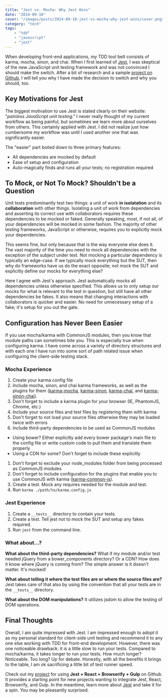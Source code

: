 ```yaml
---
title: "Jest vs. Mocha: Why Jest Wins"
date: "2014-09-10"
cover: "/images/posts/2014-09-10-jest-vs-mocha-why-jest-wins/cover.png"
category: "tech"
tags:
    - "tdd"
    - "javascript"
    - "jest"
---
```


When developing front-end applications, my TDD tool belt consists of karma, mocha, sinon, and chai. When I first learned of [Jest](http://facebook.github.io/jest), I was skeptical of the new JavaScript unit testing framework and was not convinced I should make the switch. After a bit of research and a sample [project on Github](http://jas.link/jest-vs-mocha-repo), I will tell you why I have made the decision to switch and why you should, too.

## Key Motivations for Jest

The biggest motivation to use Jest is stated clearly on their website: "*painless JavaScript unit testing*." I never really thought of my current workflow as being painful, but sometimes we learn more about ourselves from others. This certainly applied with Jest. I did not realize just how cumbersome my workflow was until I used another one that was significantly easier.

The "easier" part boiled down to three primary features:

- All dependencies are mocked by default
- Ease of setup and configuration
- Auto-magically finds and runs all your tests; no registration required

## To Mock, or Not To Mock? Shouldn't be a Question

Unit tests predominantly test two things: a unit of work **in isolatation** and its **collaboration** with other things. Isolating a unit of work from dependencies and asserting its correct use with collaborators requires these dependencies to be mocked or faked. Generally speaking, most, if not all, of your dependencies will be mocked in some fashion. The majority of other testing frameworks, JavaScript or otherwise, requires you to explicitly mock your dependencies.

This seems fine, but only because that is the way everyone else does it. The vast majority of the time you need to mock all dependencies with the exception of the subject under test. Not mocking a particular dependency is typically an edge-case. If we typically mock everything but the SUT, then why do frameworks have us do the exact opposite; not mock the SUT and explicitly define our mocks for everything else?

Here I agree with Jest's approach. Jest automatically mocks all dependencies unless otherwise specified. This allows us to only setup our mocks for what is relevant to the test in question, but still have all other dependencies be fakes. It also means that changing interactions with collaborators is quicker and easier. No need for unnecessary setup of a fake; it's setup for you out the gate.

## Configuration has Never Been Easier

If you use mocha/karma with CommonJS modules, then you know that module paths can sometimes bite you. This is especially true when configuring karma. I have come across a variety of directory structures and with each one I have run into some sort of path related issue when configuring the client-side testing stack.

### Mocha Experience

1. Create your karma config file
1. Include mocha, sinon, and chai karma frameworks, as well as the plugins for them ([karma-mocha](https://www.npmjs.org/package/karma-mocha), [karma-sinon](https://www.npmjs.org/package/karma-sinon), [karma-chai](https://www.npmjs.org/package/karma-chai), and [karma-sinon-chai](https://www.npmjs.org/package/karma-sinon-chai)).
1. Don't forget to include a karma plugin for your browser (IE, PhantomJS, Chrome, etc.)
1. Include your source files and test files by registering them with karma
1. Don't forget to not load your source files otherwise they may be loaded twice with errors
1. Include third-party dependencies to be used as CommonJS modules
  - Using bower? Either explicitly add every bower package's main file to the config file or write custom code to pull them and translate them properly
  - Using a CDN for some? Don't forget to include these explicitly
1. Don't forget to exclude your node_modules folder from being processed as CommonJS modules
1. Don't forget to include configuration for the plugins that enable you to use CommonJS with karma ([karma-common-js](https://www.npmjs.org/package/karma-commonjs)).
1. Create a test. Mock any requires needed for the module and test.
1. Run `karma ./path/to/karma.config.js`

### Jest Experience

1. Create a `__tests__` directory to contain your tests.
1. Create a test. Tell jest not to mock the SUT and setup any fakes required.
1. Run `jest` from the command line.

### What about...?
**What about the third-party dependencies?** What if my module and/or test needed jQuery from a bower_components directory? Or a CDN? How does it know where jQuery is coming from? The simple answer is it doesn't matter. It's mocked!

**What about telling it where the test files are or where the source files are?** Jest takes care of that also by using the convention that all your tests are in the `__tests__` directory.

**What about the DOM manipulations?** It utilizes jsdom to allow the testing of DOM operations.

## Final Thoughts

Overall, I am quite impressed with Jest. I am impressed enough to adopt it as my personal standard for client-side unit testing and recommend it to any one else working with TDD for front-end development. However, there was one noticeable drawback: it is a little slow to run your tests. Compared to mocha/karma, it takes longer to run your tests. How much longer? Noticeable. Too long? Up for debate. Honestly, with all the benefits it brings to the table, I am ok sacrificing a little bit of test runner speed.

Check out my [project](http://jas.link/jest-vs-mocha-repo) for using **Jest + React + Browserify + Gulp** on Github. It provides a starting point for new projects wanting to integrate Jest, React, Browserify, and Gulp. In the meantime, learn more about [Jest](http://facebook.github.io/jest) and take it for a spin. You may be pleasantly surprised.
